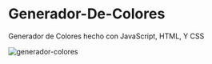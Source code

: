 # Generador-De-Colores
Generador de Colores hecho con JavaScript, HTML, Y CSS



![generador-colores](https://user-images.githubusercontent.com/53599271/107124516-a8273880-68a4-11eb-96c7-db262bc1baf8.PNG)

